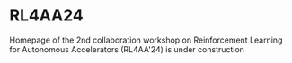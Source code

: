 # RL4AA24

Homepage of the 2nd collaboration workshop on Reinforcement Learning for Autonomous Accelerators (RL4AA'24) is under construction

